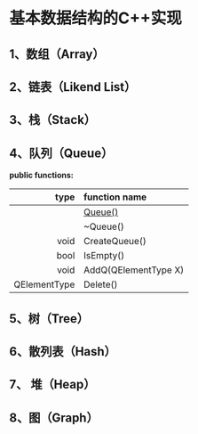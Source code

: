 # 基本数据结构的C++实现

## 1、数组（Array）

## 2、链表（Likend List）

## 3、栈（Stack）

## 4、队列（Queue）

**public functions:**

| type         | function name              |
| ------------:|:-------------------------- |
|              | [Queue()](./docs/Queue.md) |
|              | ~Queue()                   |
| void         | CreateQueue()              |
| bool         | IsEmpty()                  |
| void         | AddQ(QElementType X)       |
| QElementType | Delete()                   |

## 5、树（Tree）

## 6、散列表（Hash）

## 7、 堆（Heap）

## 8、图（Graph）
